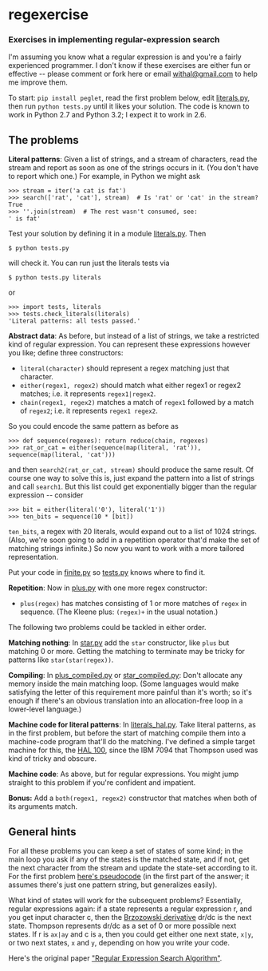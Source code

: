 regexercise
===========

### Exercises in implementing regular-expression search

I'm assuming you know what a regular expression is and you're a fairly
experienced programmer. I don't know if these exercises are either fun or
effective -- please comment or fork here or email withal@gmail.com to help me
improve them.

To start: `pip install peglet`, read the first problem below, edit
[literals.py](literals.py), then run `python tests.py` until it likes
your solution. The code is known to work in Python 2.7 and Python
3.2; I expect it to work in 2.6.

## The problems

**Literal patterns**: Given a list of strings, and a stream of
characters, read the stream and report as soon as one of the strings
occurs in it. (You don't have to report which one.) For example, in
Python we might ask

    >>> stream = iter('a cat is fat')
    >>> search(['rat', 'cat'], stream)  # Is 'rat' or 'cat' in the stream?
    True
    >>> ''.join(stream)  # The rest wasn't consumed, see:
    ' is fat'

Test your solution by defining it in a module [literals.py](literals.py). Then

    $ python tests.py

will check it. You can run just the literals tests via

    $ python tests.py literals

or

    >>> import tests, literals
    >>> tests.check_literals(literals)
    'Literal patterns: all tests passed.'

**Abstract data**: As before, but instead of a list of strings, we
take a restricted kind of regular expression. You can represent these
expressions however you like; define three constructors:

* `literal(character)` should represent a regex matching just that character.
* `either(regex1, regex2)` should match what either regex1 or
regex2 matches; i.e. it represents `regex1|regex2`.
* `chain(regex1, regex2)` matches a match of `regex1` followed
by a match of `regex2`; i.e. it represents `regex1 regex2`.

So you could encode the same pattern as before as

    >>> def sequence(regexes): return reduce(chain, regexes)
    >>> rat_or_cat = either(sequence(map(literal, 'rat')), sequence(map(literal, 'cat')))

and then `search2(rat_or_cat, stream)` should produce the same
result. Of course one way to solve this is, just expand the pattern
into a list of strings and call `search1`. But this list could get
exponentially bigger than the regular expression -- consider

    >>> bit = either(literal('0'), literal('1'))
    >>> ten_bits = sequence(10 * [bit])

`ten_bits`, a regex with 20 literals, would expand out to a list of 1024
strings. (Also, we're soon going to add in a repetition operator
that'd make the set of matching strings infinite.) So now you want to
work with a more tailored representation.

Put your code in [finite.py](finite.py) so [tests.py](tests.py)
knows where to find it.

**Repetition**: Now in [plus.py](plus.py) with one more
regex constructor:

* `plus(regex)` has matches consisting of 1 or more matches of `regex`
in sequence. (The Kleene plus: `(regex)+` in the usual notation.)

The following two problems could be tackled in either order.

**Matching nothing**: In [star.py](star.py) add the
`star` constructor, like `plus` but matching 0 or more. Getting the
matching to terminate may be tricky for patterns like
`star(star(regex))`.

**Compiling**: In [plus_compiled.py](plus_compiled.py) or
[star_compiled.py](star_compiled.py): Don't allocate any memory inside
the main matching loop. (Some languages would make satisfying the
letter of this requirement more painful than it's worth; so it's
enough if there's an obvious translation into an allocation-free loop
in a lower-level language.)

**Machine code for literal patterns**: In
[literals_hal.py](literals_hal.py). Take literal patterns, as in the
first problem, but before the start of matching compile them into a
machine-code program that'll do the matching. I've defined a simple
target machine for this, the [HAL 100](hal-100.md), since the IBM 7094
that Thompson used was kind of tricky and obscure.

**Machine code**: As above, but for regular expressions. You might
jump straight to this problem if you're confident and impatient.

**Bonus:** Add a `both(regex1, regex2)` constructor that matches when
both of its arguments match.

## General hints

For all these problems you can keep a set of states of some kind; in
the main loop you ask if any of the states is the matched state, and
if not, get the next character from the stream and update the
state-set according to it. For the first problem [here's
pseudocode](http://stackoverflow.com/a/846728/27024) (in the first
part of the answer; it assumes there's just one pattern string, but
generalizes easily).

What kind of states will work for the subsequent problems?
Essentially, regular expressions again: if a state represents a
regular expression r, and you get input character c, then the
[Brzozowski
derivative](http://blog.sigfpe.com/2005/05/derivatives-of-regular-expressions.html)
dr/dc is the next state. Thompson represents dr/dc as a set of 0 or
more possible next states. If r is `ax|ay` and c is `a`, then you
could get either one next state, `x|y`, or two next states, `x` and
`y`, depending on how you write your code.

Here's the original paper ["Regular Expression Search
Algorithm"](http://www.fing.edu.uy/inco/cursos/intropln/material/p419-thompson.pdf).
